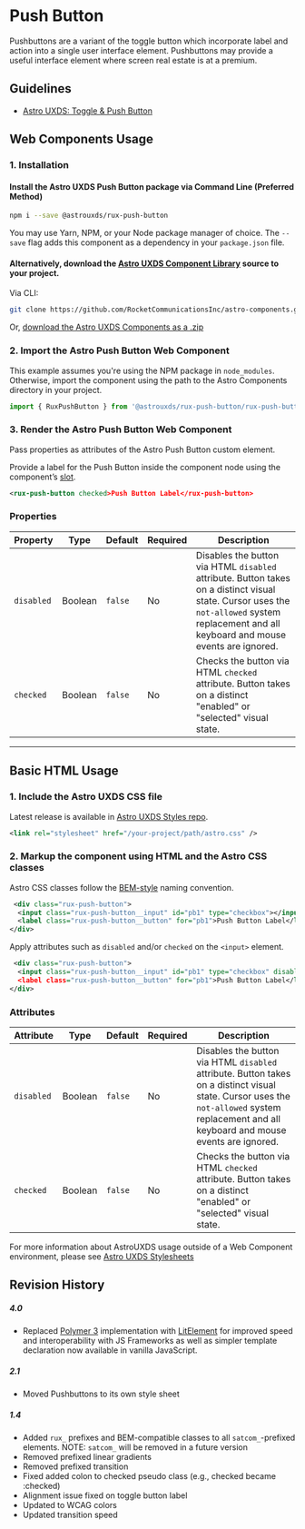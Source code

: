 # Push Button

Pushbuttons are a variant of the toggle button which incorporate label and action into a single user interface element. Pushbuttons may provide a useful interface element where screen real estate is at a premium.

## Guidelines

- [Astro UXDS: Toggle & Push Button](http://www.astrouxds.com/ui-components/toggle)

## Web Components Usage

### 1. Installation

#### Install the Astro UXDS Push Button package via Command Line (Preferred Method)

```sh
npm i --save @astrouxds/rux-push-button
```

You may use Yarn, NPM, or your Node package manager of choice. The `--save` flag adds this component as a dependency in your `package.json` file.

#### **Alternatively**, download the [Astro UXDS Component Library](https://github.com/RocketCommunicationsInc/astro-components/archive/main.zip) source to your project.

Via CLI:

```sh
git clone https://github.com/RocketCommunicationsInc/astro-components.git
```

Or, [download the Astro UXDS Components as a .zip](https://github.com/RocketCommunicationsInc/astro-components/archive/main.zip)

### 2. Import the Astro Push Button Web Component

This example assumes you're using the NPM package in `node_modules`. Otherwise, import the component using the path to the Astro Components directory in your project.

```javascript
import { RuxPushButton } from '@astrouxds/rux-push-button/rux-push-button.js';
```

### 3. Render the Astro Push Button Web Component

Pass properties as attributes of the Astro Push Button custom element.

Provide a label for the Push Button inside the component node using the component’s [slot](https://developer.mozilla.org/en-US/docs/Web/HTML/Element/slot).

```xml
<rux-push-button checked>Push Button Label</rux-push-button>
```

### Properties

| Property   | Type    | Default | Required | Description                                                                                                                                                                                 |
| ---------- | ------- | ------- | -------- | ------------------------------------------------------------------------------------------------------------------------------------------------------------------------------------------- |
| `disabled` | Boolean | `false` | No       | Disables the button via HTML `disabled` attribute. Button takes on a distinct visual state. Cursor uses the `not-allowed` system replacement and all keyboard and mouse events are ignored. |
| `checked`  | Boolean | `false` | No       | Checks the button via HTML `checked` attribute. Button takes on a distinct "enabled" or "selected" visual state.                                                                            |

---

## Basic HTML Usage

### 1. Include the Astro UXDS CSS file

Latest release is available in [Astro UXDS Styles repo](https://github.com/RocketCommunicationsInc/astro-components).

```xml
<link rel="stylesheet" href="/your-project/path/astro.css" />
```

### 2. Markup the component using HTML and the Astro CSS classes

Astro CSS classes follow the [BEM-style](http://getbem.com/introduction/) naming convention.

```xml
 <div class="rux-push-button">
  <input class="rux-push-button__input" id="pb1" type="checkbox"></input>
  <label class="rux-push-button__button" for="pb1">Push Button Label</label>
</div>
```

Apply attributes such as `disabled` and/or `checked` on the `<input>` element.

```xml
 <div class="rux-push-button">
  <input class="rux-push-button__input" id="pb1" type="checkbox" disabled checked></input>
  <label class="rux-push-button__button" for="pb1">Push Button Label</label>
</div>
```

### Attributes

| Attribute  | Type    | Default | Required | Description                                                                                                                                                                                 |
| ---------- | ------- | ------- | -------- | ------------------------------------------------------------------------------------------------------------------------------------------------------------------------------------------- |
| `disabled` | Boolean | `false` | No       | Disables the button via HTML `disabled` attribute. Button takes on a distinct visual state. Cursor uses the `not-allowed` system replacement and all keyboard and mouse events are ignored. |
| `checked`  | Boolean | `false` | No       | Checks the button via HTML `checked` attribute. Button takes on a distinct "enabled" or "selected" visual state.                                                                            |

For more information about AstroUXDS usage outside of a Web Component environment, please see [Astro UXDS Stylesheets](https://bitbucket.org/rocketcom/astro-styles)

## Revision History

##### **4.0**

- Replaced [Polymer 3](https://www.polymer-project.org) implementation with [LitElement](https://lit-element.polymer-project.org/) for improved speed and interoperability with JS Frameworks as well as simpler template declaration now available in vanilla JavaScript.

##### **2.1**

- Moved Pushbuttons to its own style sheet

##### **1.4**

- Added `rux_` prefixes and BEM-compatible classes to all `satcom_`-prefixed elements. NOTE: `satcom_` will be removed in a future version
- Removed prefixed linear gradients
- Removed prefixed transition
- Fixed added colon to checked pseudo class (e.g., checked became :checked)
- Alignment issue fixed on toggle button label
- Updated to WCAG colors
- Updated transition speed
